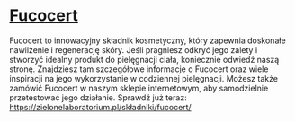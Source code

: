 # [Fucocert](https://zielonelaboratorium.pl/składniki/fucocert/)

Fucocert to innowacyjny składnik kosmetyczny, który zapewnia doskonałe nawilżenie i regenerację skóry. Jeśli pragniesz odkryć jego zalety i stworzyć idealny produkt do pielęgnacji ciała, koniecznie odwiedź naszą stronę. Znajdziesz tam szczegółowe informacje o Fucocert oraz wiele inspiracji na jego wykorzystanie w codziennej pielęgnacji. Możesz także zamówić Fucocert w naszym sklepie internetowym, aby samodzielnie przetestować jego działanie. Sprawdź już teraz: https://zielonelaboratorium.pl/składniki/fucocert/